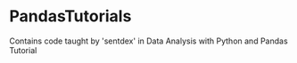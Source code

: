 # PandasTutorials
Contains code taught by 'sentdex' in Data Analysis with Python and Pandas Tutorial
